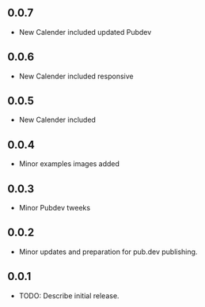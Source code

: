 ## 0.0.7

* New Calender included updated Pubdev

## 0.0.6

* New Calender included responsive

## 0.0.5

* New Calender included

## 0.0.4

* Minor examples images added

## 0.0.3

* Minor Pubdev tweeks

## 0.0.2

* Minor updates and preparation for pub.dev publishing.

## 0.0.1

* TODO: Describe initial release.
